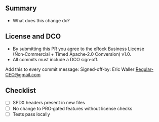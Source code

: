 ## Summary
- What does this change do?

## License and DCO
- By submitting this PR you agree to the eRock Business License (Non‑Commercial + Timed Apache‑2.0 Conversion) v1.0.
- All commits must include a DCO sign‑off.

Add this to every commit message:
Signed-off-by: Eric Waller <Regular-CEO@gmail.com>

## Checklist
- [ ] SPDX headers present in new files
- [ ] No change to PRO‑gated features without license checks
- [ ] Tests pass locally
